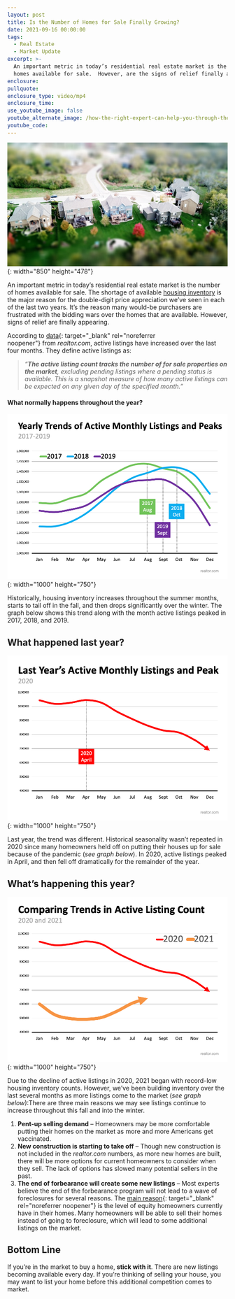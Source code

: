 ```yaml
---
layout: post
title: Is the Number of Homes for Sale Finally Growing?
date: 2021-09-16 00:00:00
tags:
  - Real Estate
  - Market Update
excerpt: >-
  An important metric in today’s residential real estate market is the number of
  homes available for sale.  However, are the signs of relief finally appearing?
enclosure:
pullquote:
enclosure_type: video/mp4
enclosure_time:
use_youtube_image: false
youtube_alternate_image: /how-the-right-expert-can-help-you-through-the-overwhelming-market-6.png
youtube_code:
---
```

![](/pexels-david-mcbee-667221.png){: width="850" height="478"}

An important metric in today’s residential real estate market is the number of homes available for sale. The shortage of available&nbsp;[housing inventory](https://www.buyandsellvero.com/blog/real-estate-its-still-a-lack-of-supply-not-a-lack-of-demand/)&nbsp;is the major reason for the double-digit price appreciation we’ve seen in each of the last two years. It’s the reason many would-be purchasers are frustrated with the bidding wars over the homes that are available. However, signs of relief are finally appearing.
<!-- /wp:paragraph --><!-- wp:paragraph -->

According to&nbsp;[data](https://www.realtor.com/research/data/){: target="_blank" rel="noreferrer noopener"}&nbsp;from&nbsp;*realtor.com*, active listings have increased over the last four months. They define active listings as:
<!-- /wp:paragraph --><!-- wp:quote -->

> *“**The active listing count tracks the number of for sale properties on the market**, excluding pending listings where a pending status is available. This is a snapshot measure of how many active listings can be expected on any given day of the specified month.”*<!-- /wp:quote --><!-- wp:heading {"level":4} -->

#### **What normally happens throughout the year?**<!-- /wp:heading --><!-- wp:image {"align":"center","id":99319,"linkDestination":"custom"} -->

![](/20210916-mem-eng-1.png){: width="1000" height="750"}
<!-- /wp:image --><!-- wp:paragraph -->

Historically, housing inventory increases throughout the summer months, starts to tail off in the fall, and then drops significantly over the winter. The graph below shows this trend along with the month active listings peaked in 2017, 2018, and 2019.
<!-- /wp:paragraph --><!-- wp:heading -->

## **What happened last year?**<!-- /wp:heading --><!-- wp:image {"align":"center","id":99320,"linkDestination":"custom"} -->

![](/20210916-mem-eng-2.png){: width="1000" height="750"}
<!-- /wp:image --><!-- wp:paragraph -->

Last year, the trend was different. Historical seasonality wasn’t repeated in 2020 since many homeowners held off on putting their houses up for sale because of the pandemic (*see graph below*). In 2020, active listings peaked in April, and then fell off dramatically for the remainder of the year.
<!-- /wp:paragraph --><!-- wp:heading -->

## **What’s happening this year?**<!-- /wp:heading --><!-- wp:image {"align":"center","id":99321,"linkDestination":"custom"} -->

![](/20210916-mem-eng-3.png){: width="1000" height="750"}
<!-- /wp:image --><!-- wp:paragraph -->

Due to the decline of active listings in 2020, 2021 began with record-low housing inventory counts. However, we’ve been building inventory over the last several months as more listings come to the market (*see graph below*):There are three main reasons we may see listings continue to increase throughout this fall and into the winter.
<!-- /wp:paragraph --><!-- wp:list {"ordered":true} -->

1. **Pent-up selling demand**&nbsp;– Homeowners may be more comfortable putting their homes on the market as more and more Americans get vaccinated.
2. **New construction is starting to take off**&nbsp;– Though new construction is not included in the&nbsp;*realtor.com*&nbsp;numbers, as more new homes are built, there will be more options for current homeowners to consider when they sell. The lack of options has slowed many potential sellers in the past.
3. **The end of forbearance will create some new listings**&nbsp;– Most experts believe the end of the forbearance program will not lead to a wave of foreclosures for several reasons. The&nbsp;[main reason](https://cdn.blackknightinc.com/wp-content/uploads/2021/09/BKI_MM_July2021_Report.pdf){: target="_blank" rel="noreferrer noopener"}&nbsp;is the level of equity homeowners currently have in their homes. Many homeowners will be able to sell their homes instead of going to foreclosure, which will lead to some additional listings on the market.<!-- /wp:list --><!-- wp:heading -->

## **Bottom Line**<!-- /wp:heading --><!-- wp:paragraph -->

If you’re in the market to buy a home,&nbsp;**stick with it**. There are new listings becoming available every day. If you’re thinking of selling your house, you may want to list your home before this additional competition comes to market.
<!-- /wp:paragraph -->

&nbsp;
